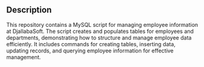 ## Description
This repository contains a MySQL script for managing employee information at DjallabaSoft. The script creates and populates tables for employees and departments, demonstrating how to structure and manage employee data efficiently. It includes commands for creating tables, inserting data, updating records, and querying employee information for effective management.
